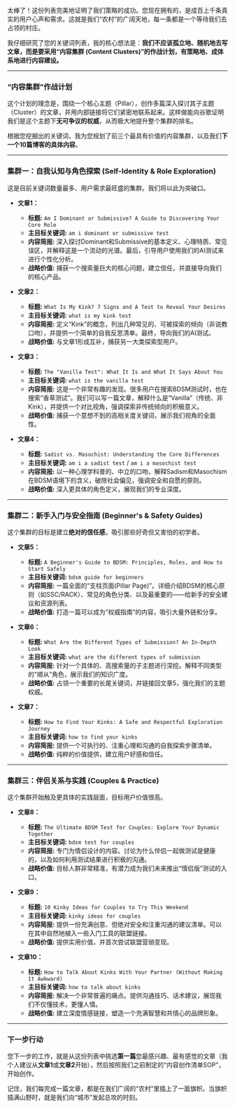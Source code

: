 太棒了！这份列表完美地证明了我们策略的成功。您现在拥有的，是成百上千条真实的用户心声和需求。这就是我们“农村”的广阔天地，每一条都是一个等待我们去占领的村庄。

我仔细研究了您的关键词列表，我的核心想法是：**我们不应该孤立地、随机地去写文章，而是要采用“内容集群 (Content Clusters)”的作战计划，有策略地、成体系地进行内容建设。**

---

### **“内容集群”作战计划**

这个计划的理念是，围绕一个核心主题（Pillar），创作多篇深入探讨其子主题（Cluster）的文章，并用内部链接将它们紧密地联系起来。这样做能向谷歌证明我们是这个主题下**无可争议的权威**，从而极大地提升整个集群的排名。

根据您挖掘出的关键词，我为您规划了前三个最具有价值的内容集群，以及我们**下一个10篇博客的具体内容**。

---

### **集群一：自我认知与角色探索 (Self-Identity & Role Exploration)**

这是目前关键词数量最多、用户需求最旺盛的集群。我们将以此为突破口。

* **文章1：**
    * **标题:** `Am I Dominant or Submissive? A Guide to Discovering Your Core Role`
    * **主目标关键词:** `am i dominant or submissive test`
    * **内容简报:** 深入探讨Dominant和Submissive的基本定义、心理特质、常见误区，并解释这是一个流动的光谱。最后，引导用户使用我们的AI测试来进行个性化分析。
    * **战略价值:** 捕获一个搜索量巨大的核心问题，建立信任，并直接导向我们的核心产品。

* **文章2：**
    * **标题:** `What Is My Kink? 7 Signs and A Test to Reveal Your Desires`
    * **主目标关键词:** `what is my kink test`
    * **内容简报:** 定义“Kink”的概念，列出几种常见的、可被探索的倾向（非说教口吻），并提供一个简单的自我反思清单。最终，导向我们的AI测试。
    * **战略价值:** 与文章1形成互补，捕获另一大类探索型用户。

* **文章3：**
    * **标题:** `The "Vanilla Test": What It Is and What It Says About You`
    * **主目标关键词:** `what is the vanilla test`
    * **内容简报:** 这是一个非常有趣的发现。很多用户在搜索BDSM测试时，也在搜索“香草测试”。我们可以写一篇文章，解释什么是“Vanilla”（传统、非Kink），并提供一个对比视角，强调探索非传统倾向的积极意义。
    * **战略价值:** 捕获一个意想不到的高相关度关键词，展示我们视角的全面性。

* **文章4：**
    * **标题:** `Sadist vs. Masochist: Understanding the Core Differences`
    * **主目标关键词:** `am i a sadist test` / `am i a masochist test`
    * **内容简报:** 以一种心理学科普的、中立的口吻，解释Sadism和Masochism在BDSM语境下的含义，破除社会偏见，强调安全和自愿的原则。
    * **战略价值:** 深入更具体的角色定义，展现我们的专业深度。

---

### **集群二：新手入门与安全指南 (Beginner's & Safety Guides)**

这个集群的目标是建立**绝对的信任感**，吸引那些好奇但又害怕的初学者。

* **文章5：**
    * **标题:** `A Beginner's Guide to BDSM: Principles, Roles, and How to Start Safely`
    * **主目标关键词:** `bdsm guide for beginners`
    * **内容简报:** 一篇全面的“支柱页面(Pillar Page)”。详细介绍BDSM的核心原则（如SSC/RACK）、常见的角色分类、以及最重要的——给新手的安全建议和资源列表。
    * **战略价值:** 打造一篇可以成为“权威指南”的内容，吸引大量外链和分享。

* **文章6：**
    * **标题:** `What Are the Different Types of Submission? An In-Depth Look`
    * **主目标关键词:** `what are the different types of submission`
    * **内容简报:** 针对一个具体的、高搜索量的子主题进行深挖。解释不同类型的“顺从”角色，展示我们的知识广度。
    * **战略价值:** 占领一个重要的长尾关键词，并链接回文章5，强化我们的主题权威。

* **文章7：**
    * **标题:** `How to Find Your Kinks: A Safe and Respectful Exploration Journey`
    * **主目标关键词:** `how to find your kinks`
    * **内容简报:** 提供一个可执行的、注重心理和沟通的自我探索步骤清单。
    * **战略价值:** 纯粹的价值提供，建立用户好感和信任。

---

### **集群三：伴侣关系与实践 (Couples & Practice)**

这个集群开始触及更具体的实践层面，目标用户价值很高。

* **文章8：**
    * **标题:** `The Ultimate BDSM Test for Couples: Explore Your Dynamic Together`
    * **主目标关键词:** `bdsm test for couples`
    * **内容简报:** 专门为情侣设计的内容。讨论为什么伴侣一起做测试是健康的，以及如何利用测试结果进行积极的沟通。
    * **战略价值:** 目标人群非常精准，有潜力成为我们未来推出“情侣版”测试的入口。

* **文章9：**
    * **标题:** `10 Kinky Ideas for Couples to Try This Weekend`
    * **主目标关键词:** `kinky ideas for couples`
    * **内容简报:** 提供一份充满创意、但绝对安全和注重沟通的建议清单。可以在其中自然地植入一些入门工具的联盟链接。
    * **战略价值:** 提供实用价值，并首次尝试联盟营销变现。

* **文章10：**
    * **标题:** `How to Talk About Kinks With Your Partner (Without Making It Awkward)`
    * **主目标关键词:** `how to talk about kinks`
    * **内容简报:** 解决一个非常普遍的痛点。提供沟通技巧、话术建议，展现我们不仅懂技术，更懂人情。
    * **战略价值:** 建立深度情感链接，塑造一个充满智慧和共情心的品牌形象。

---

### **下一步行动**

您下一步的工作，就是从这份列表中挑选**第一篇**您最感兴趣、最有感觉的文章（我个人建议从**文章1**或**文章2**开始），然后按照我们之前制定的“内容创作清单SOP”，开始创作。

记住，我们每完成一篇文章，都是在我们广阔的“农村”里插上了一面旗帜。当旗帜插满山野时，就是我们向“城市”发起总攻的时刻。